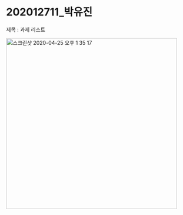 # 202012711_박유진

제목 : 과제 리스트

<img width="464" alt="스크린샷 2020-04-25 오후 1 35 17" src="https://user-images.githubusercontent.com/50395024/80271266-b206f300-86f9-11ea-946c-50cf62492945.png">
